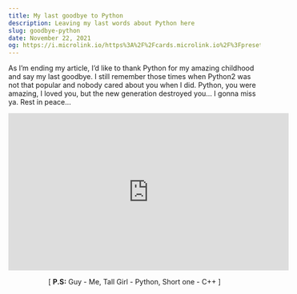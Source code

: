 ```yaml
---
title: My last goodbye to Python
description: Leaving my last words about Python here
slug: goodbye-python
date: November 22, 2021
og: https://i.microlink.io/https%3A%2F%2Fcards.microlink.io%2F%3Fpreset%3Dvercel%26headline%3DGoodbye%26caption%3DPython%26logos.light.vercel%3Dhttps%253A%252F%252Fwww.python.org%252Fstatic%252Fcommunity_logos%252Fpython-logo-inkscape.svg%26logos.dark.vercel%3Dhttps%253A%252F%252Fwww.python.org%252Fstatic%252Fcommunity_logos%252Fpython-logo-inkscape.svg%26logo%3Dhyper
---
```


As I’m ending my article, I’d like to thank Python for my amazing childhood and say my last goodbye. I still remember those times when Python2 was not that popular and nobody cared about you when I did. Python, you were amazing, I loved you, but the new generation destroyed you… I gonna miss ya. Rest in peace…

<p align='center'><iframe width="560" height="315" src="https://www.youtube-nocookie.com/embed/rmaXn7JHORQ?controls=0" title="YouTube video player" frameborder="0" allow="accelerometer; autoplay; clipboard-write; encrypted-media; gyroscope; picture-in-picture" allowfullscreen></iframe></p>

<p align='center'>[ <b>P.S:</b> Guy - Me, Tall Girl - Python, Short one - C++ ]</p>
